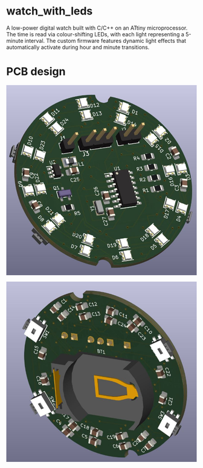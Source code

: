 # watch_with_leds
A low-power digital watch built with C/C++ on an ATtiny microprocessor. The time is read via colour-shifting LEDs, with each light representing a 5-minute interval. The custom firmware features dynamic light effects that automatically activate during hour and minute transitions.


# PCB design
![Top view](iso%20top.jpg)

![Bottom view](iso%20bottom.jpg)
